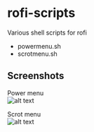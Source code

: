 # rofi-scripts
Various shell scripts for rofi

* powermenu.sh 
* scrotmenu.sh

## Screenshots

Power menu <br>
![alt text](https://github.com/TechnicalDC/rofi-scripts/blob/main/screenshots/powermenu.png "rofi power menu")

Scrot menu <br>
![alt text](https://github.com/TechnicalDC/rofi-scripts/blob/main/screenshots/scrotmenu.png "rofi scrot menu")
